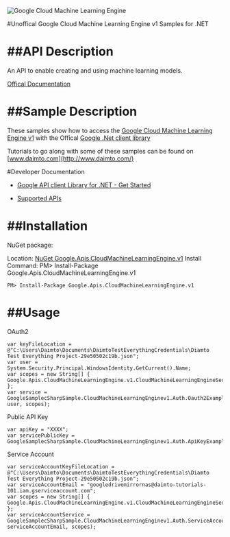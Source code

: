 ﻿![Google Cloud Machine Learning Engine](http://www.google.com/images/icons/product/search-32.gif)

#Unoffical Google Cloud Machine Learning Engine v1 Samples for .NET  

##API Description
=============

An API to enable creating and using machine learning models.

[Offical Documentation](https://cloud.google.com/ml/)

##Sample Description
=============

These samples show how to access the [Google Cloud Machine Learning Engine v1](https://cloud.google.com/ml/) with the Offical [Google .Net client library](https://github.com/google/google-api-dotnet-client)

Tutorials to go along with some of these samples can be found on [www.daimto.com](http://www.daimto.com/)

#Developer Documentation

* [Google API client Library for .NET - Get Started](https://developers.google.com/api-client-library/dotnet/get_started)

* [Supported APIs](https://developers.google.com/api-client-library/dotnet/apis/)

##Installation
=================================

NuGet package:

Location: [NuGet Google.Apis.CloudMachineLearningEngine.v1](https://www.nuget.org/packages/Google.Apis.CloudMachineLearningEngine.v1)
Install Command: PM>  Install-Package Google.Apis.CloudMachineLearningEngine.v1

```
PM> Install-Package Google.Apis.CloudMachineLearningEngine.v1
```

##Usage
=================================

OAuth2
```
var keyFileLocation = @"C:\Users\Daimto\Documents\DaimtoTestEverythingCredentials\Diamto Test Everything Project-29e50502c19b.json";
var user = System.Security.Principal.WindowsIdentity.GetCurrent().Name;
var scopes = new String[] { Google.Apis.CloudMachineLearningEngine.v1.CloudMachineLearningEngineService.Scope.CloudMachineLearningEngineReadonly };
var service = GoogleSamplecSharpSample.CloudMachineLearningEnginev1.Auth.Oauth2Example.GetCloudMachineLearningEngineService(keyFileLocation, user, scopes);
```
Public API Key
```
var apiKey = "XXXX";
var servicePublicKey = GoogleSamplecSharpSample.CloudMachineLearningEnginev1.Auth.ApiKeyExample.GetService(apiKey);
```
Service Account
```
var serviceAccountKeyFileLocation = @"C:\Users\Daimto\Documents\DaimtoTestEverythingCredentials\Diamto Test Everything Project-29e50502c19b.json";
var serviceAccountEmail = "googledrivemirrornas@daimto-tutorials-101.iam.gserviceaccount.com";
var scopes = new String[] { Google.Apis.CloudMachineLearningEngine.v1.CloudMachineLearningEngineService.Scope.Calendar };            
var serviceAccountService = GoogleSamplecSharpSample.CloudMachineLearningEnginev1.Auth.ServiceAccountExample.AuthenticateServiceAccount(serviceAccountKeyFileLocation, serviceAccountEmail, scopes);
```
